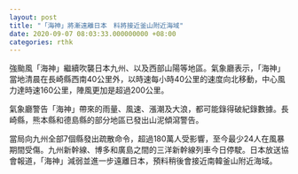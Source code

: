 ```yaml
---
layout: post
title: "「海神」將漸遠離日本　料將接近釜山附近海域"
date: 2020-09-07 08:03:33.000000000 +08:00
categories: rthk
---
```


強颱風「海神」繼續吹襲日本九州、以及西部山陽等地區。氣象廳表示，「海神」當地清晨在長崎縣西南40公里外，以時速每小時40公里的速度向北移動，中心風力達時速160公里，陣風更加是超過200公里。

氣象廳警告「海神」帶來的雨量、風速、漲潮及大浪，都可能錄得破紀錄數據。長崎縣，熊本縣和德島縣的部分地區已發出山泥傾瀉警告。

當局向九州全部7個縣發出疏散命令，超過180萬人受影響，至今最少24人在風暴期間受傷。九州新幹線、博多和廣島之間的三洋新幹線列車今日停駛。日本放送協會報道，「海神」減弱並進一步遠離日本，預料稍後會接近南韓釜山附近海域。
